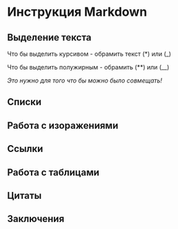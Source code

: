 # Инструкция Markdown

## Выделение текста

Что бы выделить курсивом - обрамить текст (*) или (_)

Что бы выделить полужирным - обрамить (**) или (__)

 *Это нужно для того что бы можно было _совмещать!_*

## Списки 

## Работа с изоражениями

## Ссылки

## Работа с таблицами


##  Цитаты 


## Заключения


##